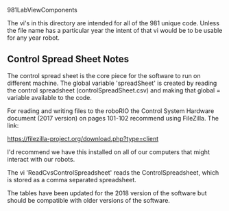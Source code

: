 981LabViewComponents

The vi's in this directory are intended for all of the 981 unique code. Unless
the file name has a particular year the intent of that vi would be to be
usable for any year robot.


Control Spread Sheet Notes
--------------------------

The control spread sheet is the core piece for the software to run on
different machine. The global variable 'spreadSheet' is created by reading
the control spreadsheet (controlSpreadSheet.csv) and making that global =
variable available to the code.

For reading and writing files to the roboRIO the Control System Hardware
document (2017 version) on pages 101-102 recommend using FileZilla. The link:

https://filezilla-project.org/download.php?type=client

I'd recommend we have this installed on all of our computers that might
interact with our robots.

The vi 'ReadCvsControlSpreadsheet' reads the ControlSpreadsheet, which is
stored as a comma separated spreadsheet.

The tables have been updated for the 2018 version of the software but
should be compatible with older versions of the software.


